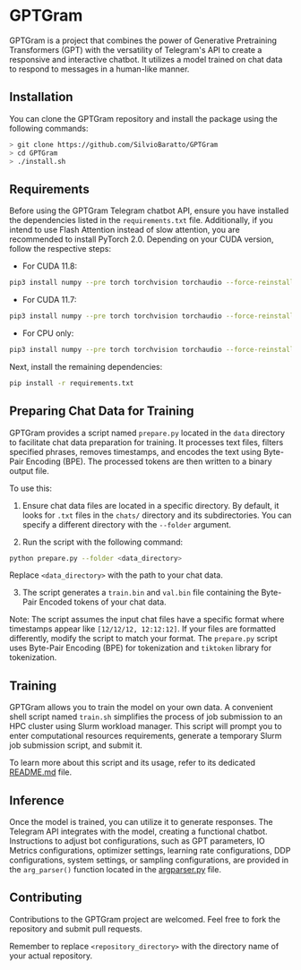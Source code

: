 # GPTGram
GPTGram is a project that combines the power of Generative Pretraining Transformers (GPT) with the versatility of Telegram's API to create a responsive and interactive chatbot. It utilizes a model trained on chat data to respond to messages in a human-like manner.

## Installation
You can clone the GPTGram repository and install the package using the following commands:

```bash
> git clone https://github.com/SilvioBaratto/GPTGram
> cd GPTGram
> ./install.sh
```

## Requirements
Before using the GPTGram Telegram chatbot API, ensure you have installed the dependencies listed in the `requirements.txt` file. Additionally, if you intend to use Flash Attention instead of slow attention, you are recommended to install PyTorch 2.0. Depending on your CUDA version, follow the respective steps:

- For CUDA 11.8:
```bash
pip3 install numpy --pre torch torchvision torchaudio --force-reinstall --index-url https://download.pytorch.org/whl/nightly/cu118
```

- For CUDA 11.7:
```bash
pip3 install numpy --pre torch torchvision torchaudio --force-reinstall --index-url https://download.pytorch.org/whl/nightly/cu117
```

- For CPU only:
```bash
pip3 install numpy --pre torch torchvision torchaudio --force-reinstall --index-url https://download.pytorch.org/whl/nightly/cpu
```

Next, install the remaining dependencies:

```bash
pip install -r requirements.txt
```

## Preparing Chat Data for Training
GPTGram provides a script named `prepare.py` located in the `data` directory to facilitate chat data preparation for training. It processes text files, filters specified phrases, removes timestamps, and encodes the text using Byte-Pair Encoding (BPE). The processed tokens are then written to a binary output file.

To use this:

1. Ensure chat data files are located in a specific directory. By default, it looks for `.txt` files in the `chats/` directory and its subdirectories. You can specify a different directory with the `--folder` argument.

2. Run the script with the following command:
```bash
python prepare.py --folder <data_directory>
```
Replace `<data_directory>` with the path to your chat data.

3. The script generates a `train.bin` and `val.bin` file containing the Byte-Pair Encoded tokens of your chat data.

Note: The script assumes the input chat files have a specific format where timestamps appear like `[12/12/12, 12:12:12]`. If your files are formatted differently, modify the script to match your format. The `prepare.py` script uses Byte-Pair Encoding (BPE) for tokenization and `tiktoken` library for tokenization.

## Training
GPTGram allows you to train the model on your own data. A convenient shell script named `train.sh` simplifies the process of job submission to an HPC cluster using Slurm workload manager. This script will prompt you to enter computational resources requirements, generate a temporary Slurm job submission script, and submit it.

To learn more about this script and its usage, refer to its dedicated [README.md](cluster/README.md) file.

## Inference
Once the model is trained, you can utilize it to generate responses. The Telegram API integrates with the model, creating a functional chatbot. Instructions to adjust bot configurations, such as GPT parameters, IO Metrics configurations, optimizer settings, learning rate configurations, DDP configurations, system settings, or sampling configurations, are provided in the `arg_parser()` function located in the [argparser.py](GPTGram/argparser.py) file.

## Contributing
Contributions to the GPTGram project are welcomed. Feel free to fork the repository and submit pull requests.

Remember to replace `<repository_directory>` with the directory name of your actual repository.

